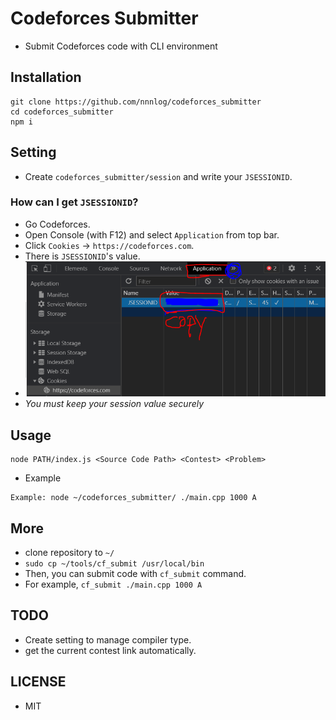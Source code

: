 # Codeforces Submitter
* Submit Codeforces code with CLI environment

## Installation
```
git clone https://github.com/nnnlog/codeforces_submitter
cd codeforces_submitter
npm i
```
## Setting
* Create `codeforces_submitter/session` and write your `JSESSIONID`.
### How can I get `JSESSIONID`?
* Go Codeforces.
* Open Console (with F12) and select `Application` from top bar.
* Click `Cookies` -> `https://codeforces.com`.
* There is `JSESSIONID`'s value.
* ![Description](https://raw.githubusercontent.com/nnnlog/codeforces_submitter/master/docs/capture.PNG)
* *You must keep your session value securely*

## Usage
```
node PATH/index.js <Source Code Path> <Contest> <Problem>
```

* Example

```
Example: node ~/codeforces_submitter/ ./main.cpp 1000 A
```

## More
* clone repository to `~/`
* `sudo cp ~/tools/cf_submit /usr/local/bin`
* Then, you can submit code with `cf_submit` command.
* For example, `cf_submit ./main.cpp 1000 A`

## TODO
* Create setting to manage compiler type.
* get the current contest link automatically.

## LICENSE
* MIT